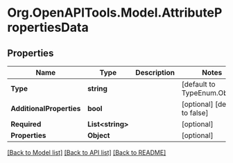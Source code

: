 # Org.OpenAPITools.Model.AttributePropertiesData
## Properties

Name | Type | Description | Notes
------------ | ------------- | ------------- | -------------
**Type** | **string** |  | [default to TypeEnum.Object]
**AdditionalProperties** | **bool** |  | [optional] [default to false]
**Required** | **List&lt;string&gt;** |  | [optional] 
**Properties** | **Object** |  | [optional] 

[[Back to Model list]](../README.md#documentation-for-models) [[Back to API list]](../README.md#documentation-for-api-endpoints) [[Back to README]](../README.md)

